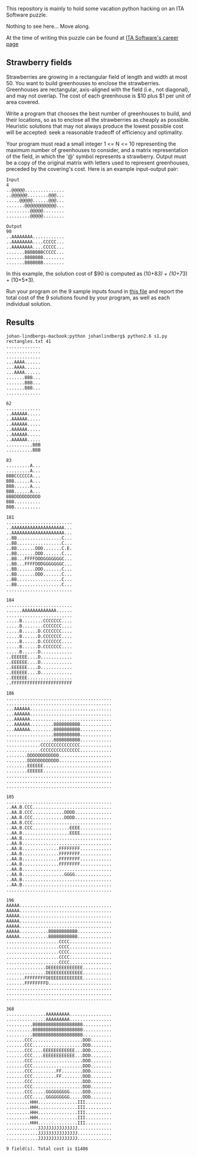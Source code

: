 This repository is mainly to hold some vacation python hacking on an ITA
Software puzzle.

Nothing to see here... Move along.

At the time of writing this puzzle can be found at [ITA Software's career page](http://www.itasoftware.com/careers/work-at-ita/hiring-puzzles.html)

Strawberry fields
-----------------

Strawberries are growing in a rectangular field of length and width at most 50.
You want to build greenhouses to enclose the strawberries. Greenhouses are
rectangular, axis-aligned with the field (i.e., not diagonal), and may not
overlap. The cost of each greenhouse is $10 plus $1 per unit of area covered.

Write a program that chooses the best number of greenhouses to build, and their
locations, so as to enclose all the strawberries as cheaply as possible.
Heuristic solutions that may not always produce the lowest possible cost will be
accepted: seek a reasonable tradeoff of efficiency and optimality.

Your program must read a small integer 1 <= N <= 10 representing the maximum
number of greenhouses to consider, and a matrix representation of the field, in
which the '@' symbol represents a strawberry. Output must be a copy of the
original matrix with letters used to represent greenhouses, preceded by the
covering's cost. Here is an example input-output pair:

    Input
    4
    ..@@@@@...............
    ..@@@@@@........@@@...
    .....@@@@@......@@@...
    .......@@@@@@@@@@@@...
    .........@@@@@........
    .........@@@@@........
   
    Output
    90
    ..AAAAAAAA............
    ..AAAAAAAA....CCCCC...
    ..AAAAAAAA....CCCCC...
    .......BBBBBBBCCCCC...
    .......BBBBBBB........
    .......BBBBBBB........

In this example, the solution cost of $90 is computed as (10+8*3) + (10+7*3) +
(10+5*3).

Run your program on the 9 sample inputs found in [this file](https://github.com/johanlindberg/Strawberry-fields/blob/master/rectangles.txt) and report the total
cost of the 9 solutions found by your program, as well as each individual
solution.

Results
-------

    johan-lindbergs-macbook:python johanlindberg$ python2.6 s1.py rectangles.txt 41
    .............
    .............
    .............
    ...AAAA......
    ...AAAA......
    ...AAAA......
    .......BBB...
    .......BBB...
    .......BBB...
    .............
    
    62
    .............
    ..AAAAAA.....
    ..AAAAAA.....
    ..AAAAAA.....
    ..AAAAAA.....
    ..AAAAAA.....
    ..AAAAAA.....
    ..........BBB
    ..........BBB
    
    83
    .........A...
    .........A...
    BBBCCCCCCA...
    BBB......A...
    BBB......A...
    BBB......A...
    BBBDDDDDDDDDD
    BBB..........
    BBB..........
    
    181
    .........................
    ..AAAAAAAAAAAAAAAAAAAA...
    ..AAAAAAAAAAAAAAAAAAAA...
    ..BB.................C...
    ..BB.................C...
    ..BB.......DDD.......C.E.
    ..BB.......DDD.......C...
    ..BB...FFFFDDDGGGGGGGC...
    ..BB...FFFFDDDGGGGGGGC...
    ..BB.......DDD.......C...
    ..BB.......DDD.......C...
    ..BB.................C...
    ..BB.................C...
    .........................
    
    184
    .........................
    ......AAAAAAAAAAAAA......
    .........................
    .....B........CCCCCCC....
    .....B........CCCCCCC....
    .....B......D.CCCCCCC....
    .....B......D.CCCCCCC....
    .....B......D.CCCCCCC....
    .....B......D.CCCCCCC....
    .....B......D............
    ..EEEEEE....D............
    ..EEEEEE....D............
    ..EEEEEE....D............
    ..EEEEEE....D............
    ..EEEEEE.................
    ..FFFFFFFFFFFFFFFFFFFFFFF
    
    186
    ........................................
    ........................................
    ...AAAAAA...............................
    ...AAAAAA...............................
    ...AAAAAA...............................
    ...AAAAAA.........BBBBBBBBBB............
    ...AAAAAA.........BBBBBBBBBB............
    ..................BBBBBBBBBB............
    ..................BBBBBBBBBB............
    .............CCCCCCCCCCCCCCC............
    .............CCCCCCCCCCCCCCC............
    ........DDDDDDDDDDDD....................
    ........DDDDDDDDDDDD....................
    ........EEEEEE..........................
    ........EEEEEE..........................
    ........................................
    ........................................
    ........................................
    
    185
    ........................................
    ..AA.B.CCC..............................
    ..AA.B.CCC............DDDD..............
    ..AA.B.CCC............DDDD..............
    ..AA.B.CCC..............................
    ..AA.B.CCC..............EEEE............
    ..AA.B..................EEEE............
    ..AA.B..................................
    ..AA.B..................................
    ..AA.B..............FFFFFFFF............
    ..AA.B..............FFFFFFFF............
    ..AA.B..............FFFFFFFF............
    ..AA.B..............FFFFFFFF............
    ..AA.B..................................
    ..AA.B................GGGG..............
    ..AA.B..................................
    ..AA.B..................................
    ........................................
    
    196
    AAAAA...................................
    AAAAA...................................
    AAAAA...................................
    AAAAA...................................
    AAAAA...................................
    AAAAA...........BBBBBBBBBBB.............
    AAAAA...........BBBBBBBBBBB.............
    ....................CCCC................
    ....................CCCC................
    ....................CCCC................
    ....................CCCC................
    ....................CCCC................
    ...............DEEEEEEEEEEEEE...........
    ...............DEEEEEEEEEEEEE...........
    .......FFFFFFFFDEEEEEEEEEEEEE...........
    .......FFFFFFFFD........................
    ........................................
    ........................................
    ........................................
    
    368
    ...............AAAAAAAAA................
    ...............AAAAAAAAA................
    ..........BBBBBBBBBBBBBBBBBBB...........
    ..........BBBBBBBBBBBBBBBBBBB...........
    ..........BBBBBBBBBBBBBBBBBBB...........
    .......CCC...................DDD........
    .......CCC...................DDD........
    .......CCC....EEEEEEEEEEEE...DDD........
    .......CCC....EEEEEEEEEEEE...DDD........
    .......CCC...................DDD........
    .......CCC...................DDD........
    .......CCC.........FF........DDD........
    .......CCC.........FF........DDD........
    .......CCC...................DDD........
    .......CCC...................DDD........
    .......CCC.....GGGGGGGGG.....DDD........
    .......CCC.....GGGGGGGGG.....DDD........
    .........HHH...............III..........
    .........HHH...............III..........
    .........HHH...............III..........
    .........HHH...............III..........
    .........HHH...............III..........
    ............JJJJJJJJJJJJJJJ.............
    ............JJJJJJJJJJJJJJJ.............
    ............JJJJJJJJJJJJJJJ.............
    
    9 field(s). Total cost is $1486
